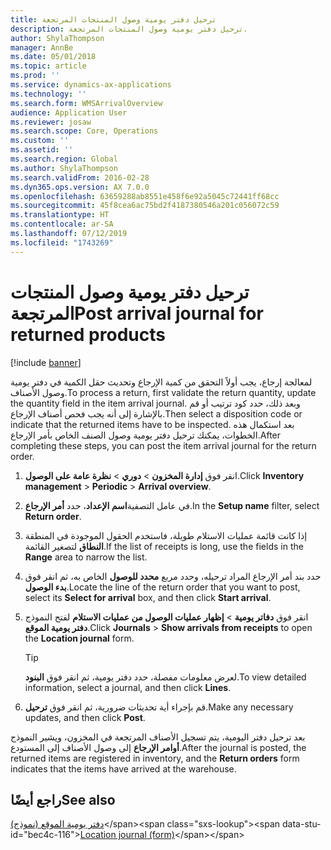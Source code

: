 ```yaml
---
title: ترحيل دفتر يومية وصول المنتجات المرتجعة
description: ترحيل دفتر يومية وصول المنتجات المرتجعة.
author: ShylaThompson
manager: AnnBe
ms.date: 05/01/2018
ms.topic: article
ms.prod: ''
ms.service: dynamics-ax-applications
ms.technology: ''
ms.search.form: WMSArrivalOverview
audience: Application User
ms.reviewer: josaw
ms.search.scope: Core, Operations
ms.custom: ''
ms.assetid: ''
ms.search.region: Global
ms.author: ShylaThompson
ms.search.validFrom: 2016-02-28
ms.dyn365.ops.version: AX 7.0.0
ms.openlocfilehash: 63659288ab8551e458f6e92a5045c72441ff68cc
ms.sourcegitcommit: 45f8cea6ac75bd2f4187380546a201c056072c59
ms.translationtype: HT
ms.contentlocale: ar-SA
ms.lasthandoff: 07/12/2019
ms.locfileid: "1743269"
---
```

# <a name="post-arrival-journal-for-returned-products"></a><span data-ttu-id="bec4c-103">ترحيل دفتر يومية وصول المنتجات المرتجعة</span><span class="sxs-lookup"><span data-stu-id="bec4c-103">Post arrival journal for returned products</span></span> 

[!include [banner](../includes/banner.md)]


<span data-ttu-id="bec4c-104">لمعالجة إرجاع، يجب أولاً التحقق من كمية الإرجاع وتحديث حقل الكمية في دفتر يومية وصول الأصناف.</span><span class="sxs-lookup"><span data-stu-id="bec4c-104">To process a return, first validate the return quantity, update the quantity field in the item arrival journal.</span></span> <span data-ttu-id="bec4c-105">وبعد ذلك، حدد كود ترتيب أو قم بالإشارة إلى أنه يجب فحص أصناف الإرجاع.</span><span class="sxs-lookup"><span data-stu-id="bec4c-105">Then select a disposition code or indicate that the returned items have to be inspected.</span></span> <span data-ttu-id="bec4c-106">بعد استكمال هذه الخطوات، يمكنك ترحيل دفتر يومية وصول الصنف الخاص بأمر الإرجاع.</span><span class="sxs-lookup"><span data-stu-id="bec4c-106">After completing these steps, you can post the item arrival journal for the return order.</span></span>

1.  <span data-ttu-id="bec4c-107">انقر فوق **إدارة المخزون** \> **دوري** \> **نظرة عامة على الوصول**.</span><span class="sxs-lookup"><span data-stu-id="bec4c-107">Click **Inventory management** \> **Periodic** \> **Arrival overview**.</span></span>

2.  <span data-ttu-id="bec4c-108">في عامل التصفية**اسم الإعداد**، حدد **أمر الإرجاع**.</span><span class="sxs-lookup"><span data-stu-id="bec4c-108">In the **Setup name** filter, select **Return order**.</span></span>

3.  <span data-ttu-id="bec4c-109">إذا كانت قائمة عمليات الاستلام طويلة، فاستخدم الحقول الموجودة في المنطقة **النطاق** لتصغير القائمة.</span><span class="sxs-lookup"><span data-stu-id="bec4c-109">If the list of receipts is long, use the fields in the **Range** area to narrow the list.</span></span>

4.  <span data-ttu-id="bec4c-110">حدد بند أمر الإرجاع المراد ترحيله، وحدد مربع **محدد للوصول‬** الخاص به، ثم انقر فوق **بدء الوصول**.</span><span class="sxs-lookup"><span data-stu-id="bec4c-110">Locate the line of the return order that you want to post, select its **Select for arrival** box, and then click **Start arrival**.</span></span>

5.  <span data-ttu-id="bec4c-111">انقر فوق **دفاتر يومية** \> **إظهار عمليات الوصول من عمليات الاستلام** لفتح النموذج **دفتر يومية الموقع**.</span><span class="sxs-lookup"><span data-stu-id="bec4c-111">Click **Journals** \> **Show arrivals from receipts** to open the **Location journal** form.</span></span>
    

    > [!TIP]
    > <P><span data-ttu-id="bec4c-112">لعرض معلومات مفصلة، حدد دفتر يومية، ثم انقر فوق <STRONG>البنود</STRONG>.</span><span class="sxs-lookup"><span data-stu-id="bec4c-112">To view detailed information, select a journal, and then click <STRONG>Lines</STRONG>.</span></span></P>


6.  <span data-ttu-id="bec4c-113">قم بإجراء أية تحديثات ضرورية، ثم انقر فوق **ترحيل**.</span><span class="sxs-lookup"><span data-stu-id="bec4c-113">Make any necessary updates, and then click **Post**.</span></span>

<span data-ttu-id="bec4c-114">بعد ترحيل دفتر اليومية، يتم تسجيل الأصناف المرتجعة في المخزون، ويشير النموذج **أوامر الإرجاع** إلى وصول الأصناف إلى المستودع.</span><span class="sxs-lookup"><span data-stu-id="bec4c-114">After the journal is posted, the returned items are registered in inventory, and the **Return orders** form indicates that the items have arrived at the warehouse.</span></span>

## <a name="see-also"></a><span data-ttu-id="bec4c-115">راجع أيضًا</span><span class="sxs-lookup"><span data-stu-id="bec4c-115">See also</span></span>

<span data-ttu-id="bec4c-116">[دفتر يومية الموقع (نموذج)](https://technet.microsoft.com/library/aa584822\(v=ax.60\))</span><span class="sxs-lookup"><span data-stu-id="bec4c-116">[Location journal (form)](https://technet.microsoft.com/library/aa584822\(v=ax.60\))</span></span>

  


